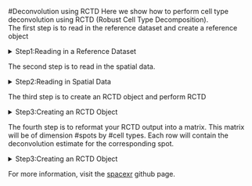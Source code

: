#Deconvolution using RCTD
Here we show how to perform cell type deconvolution using RCTD (Robust Cell Type Decomposition).\
The first step is to read in the reference dataset and create a reference object

<details>
  <summary>Step1:Reading in a Reference Dataset </summary>
  
```
###Step 0: Packages
library(spacexr)
library(Matrix)
library(Seurat) 
##download spacexr is not installed
#library(devtools)
#devtools::install_github("dmcable/spacexr", build_vignettes = FALSE)
###STEP 1: Read in reference dataset
#Read in reference
refr = readRDS("liver_met_ref.rds")
#get cell types of reference dataset
cell_types = Idents(refr)
#drop levels 
cell_types = droplevels(cell_types)
#get raw data matrix
count_raw <- refr@assays$RNA@counts
# make reference dataset
reference <- Reference(count_raw, cell_types = cell_types)
```
</details>

The second step is to read in the spatial data.
<details>
  <summary>Step2:Reading in Spatial Data </summary>
  
```
###STEP 2: Read in spatial data
#Read in seurat data. In practice, use seurat function to read in data
seurat_object = readRDS("liver_met_seurat.rds")
#get counts matrix 
counts = seurat_object@assays$Spatial@counts
#save gene and cell names for later
genes = colnames(counts)
spots = rownames(counts)
#reformat counts matrix to sparse matrix 
counts = as(counts,'sparseMatrix')
#name column and row names
colnames(counts) = genes
rownames(counts) = spots
#get coordinate matrix
coord = GetTissueCoordinates(seurat_object)
#make spatial puck
puck <- SpatialRNA(coord, counts)
```

</details>

The third step is to create an RCTD object and perform RCTD

<details>
  <summary>Step3:Creating an RCTD Object </summary>
```
###STEP 3: create an RCTD object
#create an RCTD object. Here we set the max number of cell types in a spot to be 4.
#see documentation for other parameter choices
myRCTD <- create.RCTD(puck, reference, max_cores = 1, UMI_min = 0,MAX_MULTI_TYPES = 4)
#Run RCTD
myRCTD <- run.RCTD(myRCTD, doublet_mode = "multi")
```
</details>

The fourth step is to reformat your RCTD output into a matrix. This matrix will be of dimension #spots by #cell types. Each row will contain the deconvolution estimate for the corresponding spot.

<details>
  <summary>Step3:Creating an RCTD Object </summary>
``` 
###Step 4: Reformat results into a matrix 
#get unique cell types
CT = unique(cell_types)
#initialize the deconvolution matrix 
deconv_est = matrix(0,nrow(coord),length(CT))
#Column names will be cell types
colnames(deconv_est) = CT
#rownames will be spot names
rownames(deconv_est) = rownames(coord)
#iterate over deconvolution results 
for(j in c(1:length(myRCTD@results))){
  #match cell types found to index of unique cell type vector
  fills = match(myRCTD@results[[j]]$cell_type_list,CT)
  #fill in matrix 
  deconv_est[j,fills] = myRCTD@results[[j]]$sub_weights
  #normalize so that rows sum to 1
  deconv_est[j,] = deconv_est[j,]/sum(deconv_est[j,])
}
```

</details>


For more information, visit the [spacexr](https://github.com/dmcable/spacexr) github page.

